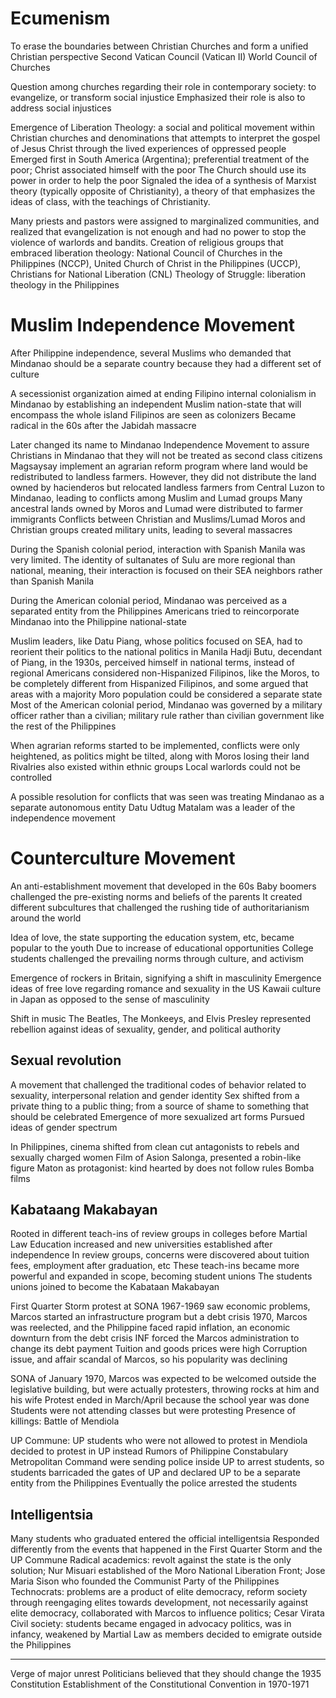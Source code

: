 # Ecumenism
To erase the boundaries between Christian Churches and form a unified Christian perspective
Second Vatican Council (Vatican II)
World Council of Churches

Question among churches regarding their role in contemporary society: to evangelize, or transform social injustice
Emphasized their role is also to address social injustices

Emergence of Liberation Theology: a social and political movement within Christian churches and denominations that attempts to interpret the gospel of Jesus Christ through the lived experiences of oppressed people
Emerged first in South America (Argentina); preferential treatment of the poor; Christ associated himself with the poor
The Church should use its power in order to help the poor
Signaled the idea of a synthesis of Marxist theory (typically opposite of Christianity), a theory of that emphasizes the ideas of class, with the teachings of Christianity.

Many priests and pastors were assigned to marginalized communities, and realized that evangelization is not enough and had no power to stop the violence of warlords and bandits.
Creation of religious groups that embraced liberation theology: National Council of Churches in the Philippines (NCCP), United Church of Christ in the Philippines (UCCP), Christians for National Liberation (CNL)
Theology of Struggle: liberation theology in the Philippines

# Muslim Independence Movement
After Philippine independence, several Muslims who demanded that Mindanao should be a separate country because they had a different set of culture

A secessionist organization aimed at ending Filipino internal colonialism in Mindanao by establishing an independent Muslim nation-state that will encompass the whole island
Filipinos are seen as colonizers
Became radical in the 60s after the Jabidah massacre

Later changed its name to Mindanao Independence Movement to assure Christians in Mindanao that they will not be treated as second class citizens
Magsaysay implement an agrarian reform program where land would be redistributed to landless farmers. However, they did not distribute the land owned by hacienderos but relocated landless farmers from Central Luzon to Mindanao, leading to conflicts among Muslim and Lumad groups
Many ancestral lands owned by Moros and Lumad were distributed to farmer immigrants
Conflicts between Christian and Muslims/Lumad
Moros and Christian groups created military units, leading to several massacres

During the Spanish colonial period, interaction with Spanish Manila was very limited.
The identity of sultanates of Sulu are more regional than national, meaning, their interaction is focused on their SEA neighbors rather than Spanish Manila

During the American colonial period, Mindanao was perceived as a separated entity from the Philippines
Americans tried to reincorporate Mindanao into the Philippine national-state

Muslim leaders, like Datu Piang, whose politics focused on SEA, had to reorient their politics to the national politics in Manila
Hadji Butu, decendant of Piang, in the 1930s, perceived himself in national terms, instead of regional
Americans considered non-Hispanized Filipinos, like the Moros, to be completely different from Hispanized Filipinos, and some argued that areas with a majority Moro population could be considered a separate state
Most of the American colonial period, Mindanao was governed by a military officer rather than a civilian; military rule rather than civilian government like the rest of the Philippines

When agrarian reforms started to be implemented, conflicts were only heightened, as politics might be tilted, along with Moros losing their land
Rivalries also existed within ethnic groups
Local warlords could not be controlled

A possible resolution for conflicts that was seen was treating Mindanao as a separate autonomous entity
Datu Udtug Matalam was a leader of the independence movement

# Counterculture Movement
An anti-establishment movement that developed in the 60s
Baby boomers challenged the pre-existing norms and beliefs of the parents
It created different subcultures that challenged the rushing tide of authoritarianism around the world

Idea of love, the state supporting the education system, etc, became popular to the youth
Due to increase of educational opportunities
College students challenged the prevailing norms through culture, and activism

Emergence of rockers in Britain, signifying a shift in masculinity
Emergence ideas of free love regarding romance and sexuality in the US
Kawaii culture in Japan as opposed to the sense of masculinity

Shift in music
The Beatles, The Monkeeys, and Elvis Presley represented rebellion against ideas of sexuality, gender, and political authority

## Sexual revolution
A movement that challenged the traditional codes of behavior related to sexuality, interpersonal relation and gender identity
Sex shifted from a private thing to a public thing; from a source of shame to something that should be celebrated
Emergence of more sexualized art forms
Pursued ideas of gender spectrum

In Philippines, cinema shifted from clean cut antagonists to rebels and sexually charged women
Film of Asion Salonga, presented a robin-like figure
Maton as protagonist: kind hearted by does not follow rules
Bomba films

## Kabataang Makabayan
Rooted in different teach-ins of review groups in colleges before Martial Law
Education increased and new universities established after independence
In review groups, concerns were discovered about tuition fees, employment after graduation, etc
These teach-ins became more powerful and expanded in scope, becoming student unions
The students unions joined to become the Kabataan Makabayan

First Quarter Storm protest at SONA
1967-1969 saw economic problems, Marcos started an infrastructure program but a debt crisis
1970, Marcos was reelected, and the Philippine faced rapid inflation, an economic downturn from the debt crisis
INF forced the Marcos administration to change its debt payment
Tuition and goods prices were high
Corruption issue, and affair scandal of Marcos, so his popularity was declining

SONA of January 1970, Marcos was expected to be welcomed outside the legislative building, but were actually protesters, throwing rocks at him and his wife
Protest ended in March/April because the school year was done
Students were not attending classes but were protesting
Presence of killings: Battle of Mendiola

UP Commune: UP students who were not allowed to protest in Mendiola decided to protest in UP instead
Rumors of Philippine Constabulary Metropolitan Command were sending police inside UP to arrest students, so students barricaded the gates of UP and declared UP to be a separate entity from the Philippines 
Eventually the police arrested the students

## Intelligentsia
Many students who graduated entered the official intelligentsia
Responded differently from the events that happened in the First Quarter Storm and the UP Commune
Radical academics: revolt against the state is the only solution; Nur Misuari established of the Moro National Liberation Front; Jose Maria Sison who founded the Communist Party of the Philippines
Technocrats: problems are a product of elite democracy, reform society through reengaging elites towards development, not necessarily against elite democracy, collaborated with Marcos to influence politics; Cesar Virata
Civil society: students became engaged in advocacy politics, was in infancy, weakened by Martial Law as members decided to emigrate outside the Philippines

---

Verge of major unrest
Politicians believed that they should change the 1935 Constitution
Establishment of the Constitutional Convention in 1970-1971